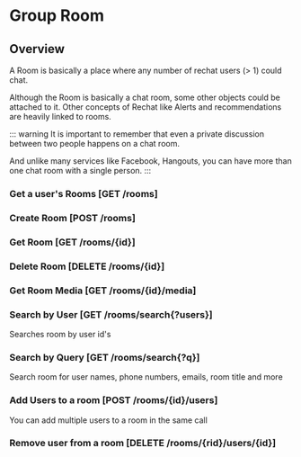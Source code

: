 # Group Room

## Overview
A Room is basically a place where any number of rechat users (> 1) could chat.

Although the Room is basically a chat room, some other objects could be attached to it.
Other concepts of Rechat like Alerts and recommendations are heavily linked to rooms.

::: warning
  It is important to remember that even a private discussion between two people happens on a chat room.

  And unlike many services like Facebook, Hangouts, you can have more than one chat room with a single person.
:::

### Get a user's Rooms [GET /rooms]
<!-- include(tests/room/getUserRooms.md) -->

### Create Room [POST /rooms]
<!-- include(tests/room/create.md) -->

### Get Room [GET /rooms/{id}]
<!-- include(tests/room/getRoom.md) -->

### Delete Room [DELETE /rooms/{id}]
<!-- include(tests/room/deleteRoom.md) -->

### Get Room Media [GET /rooms/{id}/media]
<!-- include(tests/room/getRoomMedia.md) -->

### Search by User [GET /rooms/search{?users}]
Searches room by user id's
<!-- include(tests/room/searchByUser.md) -->

### Search by Query [GET /rooms/search{?q}]
Search room for user names, phone numbers, emails, room title and more
<!-- include(tests/room/searchByTitle.md) -->

### Add Users to a room [POST /rooms/{id}/users]
You can add multiple users to a room in the same call
<!-- include(tests/room/addUser.md )-->

### Remove user from a room [DELETE /rooms/{rid}/users/{id}]
<!-- include(tests/room/removeUser.md) -->
